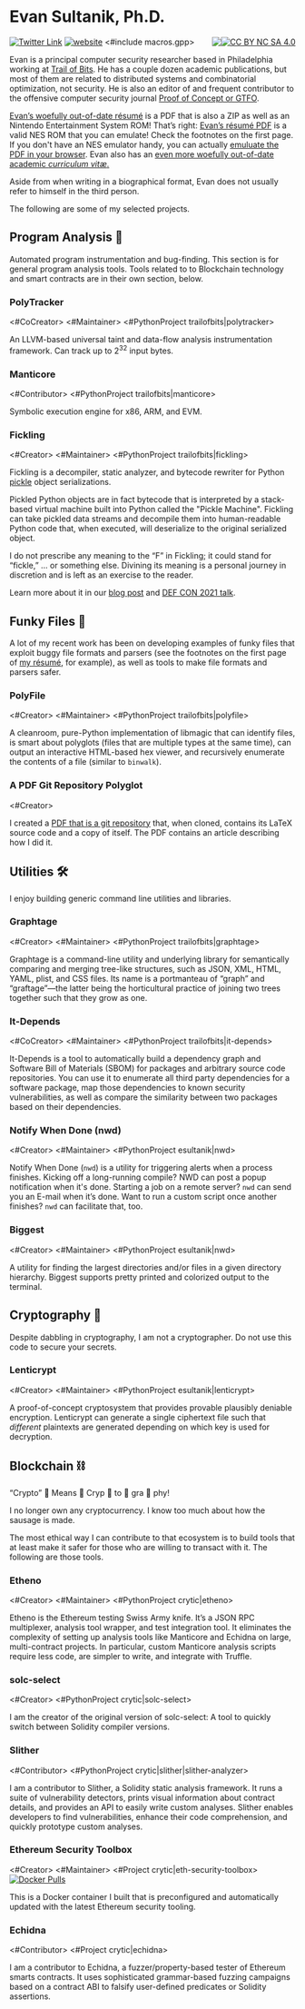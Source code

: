 # Evan Sultanik, Ph.D.
[![Twitter Link](https://img.shields.io/twitter/follow/ESultanik?style=social)](https://twitter.com/ESultanik)
[![website](https://img.shields.io/badge/website-sultanik.com-lightgray)](https://www.sultanik.com/)
<span style="float:right">[![CC BY NC SA 4.0][cc-by-nc-sa-shield]][cc-by-nc-sa]</span>
<#include macros.gpp>
<img style="float:right" src="https://github-readme-stats.vercel.app/api?username=ESultanik&count_private=true&show_icons=true&theme=chartreuse-dark&include_all_commits=true">

Evan is a principal computer security researcher based in Philadelphia working at [Trail of Bits](https://github.com/trailofbits/).
He has a couple dozen academic publications, but most of them are related to distributed systems and combinatorial optimization,
not security.
He is also an editor of and frequent contributor to the offensive computer security journal [Proof of Concept or GTFO](https://www.sultanik.com/pocorgtfo).

[Evan’s woefully out-of-date résumé](https://www.sultanik.com/files/ESultanikResume.pdf) is a PDF that is also a ZIP
as well as an Nintendo Entertainment System ROM! That’s right: [Evan’s résumé PDF](https://www.sultanik.com/files/ESultanikResume.pdf)
is a valid NES ROM that you can emulate! Check the footnotes on the first page. If you don't have an NES emulator handy,
you can actually [emuluate the PDF in your browser](https://www.sultanik.com/nesresume/).
Evan also has an [even more woefully out-of-date academic _curriculum vitæ_.](https://www.sultanik.com/files/ESultanikCV.pdf)

Aside from when writing in a biographical format, Evan does not usually refer to himself in the third person.

The following are some of my selected projects.

## Program Analysis 🔎

Automated program instrumentation and bug-finding. This section is for general program analysis tools. Tools related to
to Blockchain technology and smart contracts are in their own section, below.

### PolyTracker

<#CoCreator> <#Maintainer>
<#PythonProject trailofbits|polytracker>

An LLVM-based universal taint and data-flow analysis instrumentation framework. Can track up to 2<sup>32</sup> input 
bytes.

### Manticore

<#Contributor>
<#PythonProject trailofbits|manticore>

Symbolic execution engine for x86, ARM, and EVM.

### Fickling

<#Creator> <#Maintainer>
<#PythonProject trailofbits|fickling>

Fickling is a decompiler, static analyzer, and bytecode rewriter for Python
[pickle](https://docs.python.org/3/library/pickle.html) object serializations.

Pickled Python objects are in fact bytecode that is interpreted by a stack-based virtual machine
built into Python called the "Pickle Machine". Fickling can take pickled data streams and decompile them into
human-readable Python code that, when executed, will deserialize to the original serialized object.

I do not prescribe any meaning to the “F” in Fickling; it could stand for “fickle,” … or something else.
Divining its meaning is a personal journey in discretion and is left as an exercise to the reader.

Learn more about it in our [blog post](https://blog.trailofbits.com/2021/03/15/never-a-dill-moment-exploiting-machine-learning-pickle-files/)
and [DEF CON 2021 talk](https://www.youtube.com/watch?v=bZ0m_H_dEJI).

## Funky Files 📄

A lot of my recent work has been on developing examples of funky files that exploit buggy file formats and parsers (see
the footnotes on the first page of [my résumé](https://www.sultanik.com/files/ESultanikResume.pdf), for example), as 
well as tools to make file formats and parsers safer.

### PolyFile

<#Creator> <#Maintainer>
<#PythonProject trailofbits|polyfile>

A cleanroom, pure-Python implementation of libmagic that can identify files, is smart about polyglots (files that are
multiple types at the same time), can output an interactive HTML-based hex viewer, and recursively enumerate the
contents of a file (similar to `binwalk`).

### A PDF Git Repository Polyglot

<#Creator>

I created a [PDF that is a git repository](https://github.com/ESultanik/PDFGitPolyglot) that, when cloned, contains its LaTeX 
source code and a copy of itself. The PDF contains an article describing how I did it.

## Utilities 🛠

I enjoy building generic command line utilities and libraries.

### Graphtage

<#Creator> <#Maintainer>
<#PythonProject trailofbits|graphtage>

Graphtage is a command-line utility and underlying library for semantically comparing and merging tree-like structures,
such as JSON, XML, HTML, YAML, plist, and CSS files. Its name is a portmanteau of “graph” and “graftage”—the latter
being the horticultural practice of joining two trees together such that they grow as one.

### It-Depends

<#CoCreator> <#Maintainer>
<#PythonProject trailofbits|it-depends>

It-Depends is a tool to automatically build a dependency graph and Software Bill of Materials (SBOM) for packages and 
arbitrary source code repositories. You can use it to enumerate all third party dependencies for a software package, map 
those dependencies to known security vulnerabilities, as well as compare the similarity between two packages based on 
their dependencies.

### Notify When Done (nwd)

<#Creator> <#Maintainer>
<#PythonProject esultanik|nwd>

Notify When Done (`nwd`) is a utility for triggering alerts when a process finishes. Kicking off a long-running compile? 
NWD can post a popup notification when it's done. Starting a job on a remote server? `nwd` can send you an E-mail when 
it’s done. Want to run a custom script once another finishes? `nwd` can facilitate that, too.

### Biggest

<#Creator> <#Maintainer>
<#PythonProject esultanik|nwd>

A utility for finding the largest directories and/or files in a given directory hierarchy. Biggest supports pretty 
printed and colorized output to the terminal.

## Cryptography 🔐

Despite dabbling in cryptography, I am not a cryptographer. Do not use this code to secure your secrets. 

### Lenticrypt

<#Creator> <#Maintainer>
<#PythonProject esultanik|lenticrypt>

A proof-of-concept cryptosystem that provides provable plausibly deniable encryption.
Lenticrypt can generate a single ciphertext file such that _different_ plaintexts are generated depending on which key 
is used for decryption.

## Blockchain ⛓

“Crypto” 👏 Means 👏 Cryp 👏 to 👏 gra 👏 phy!

I no longer own any cryptocurrency. I know too much about how the sausage is made.

The most ethical way I can contribute to that ecosystem is to build tools that at least make it safer for those who are 
willing to transact with it. The following are those tools.

### Etheno

<#Creator> <#Maintainer>
<#PythonProject crytic|etheno>

Etheno is the Ethereum testing Swiss Army knife. It’s a JSON RPC multiplexer, analysis tool wrapper, and test 
integration tool. It eliminates the complexity of setting up analysis tools like Manticore and Echidna on large, 
multi-contract projects. In particular, custom Manticore analysis scripts require less code, are simpler to write, and 
integrate with Truffle.

### solc-select

<#Creator>
<#PythonProject crytic|solc-select>

I am the creator of the original version of solc-select: A tool to quickly switch between Solidity compiler versions.

### Slither

<#Contributor>
<#PythonProject crytic|slither|slither-analyzer>

I am a contributor to Slither, a Solidity static analysis framework. It runs a suite of vulnerability detectors, prints 
visual information about contract details, and provides an API to easily write custom analyses. Slither enables 
developers to find vulnerabilities, enhance their code comprehension, and quickly prototype custom analyses.

### Ethereum Security Toolbox

<#Creator> <#Maintainer>
<#Project crytic|eth-security-toolbox>
[![Docker Pulls](https://img.shields.io/docker/pulls/trailofbits/eth-security-toolbox)](https://hub.docker.com/r/trailofbits/eth-security-toolbox)

This is a Docker container I built that is preconfigured and automatically updated with the latest Ethereum security 
tooling.

### Echidna

<#Contributor>
<#Project crytic|echidna>

I am a contributor to Echidna, a fuzzer/property-based tester of Ethereum smarts contracts. It uses sophisticated 
grammar-based fuzzing campaigns based on a contract ABI to falsify user-defined predicates or Solidity assertions.

[cc-by-nc-sa]: https://creativecommons.org/licenses/by-nc-sa/4.0/
[cc-by-nc-sa-shield]: https://img.shields.io/badge/License-CC%20BY%20NC%20SA%204.0-lightgrey.svg
